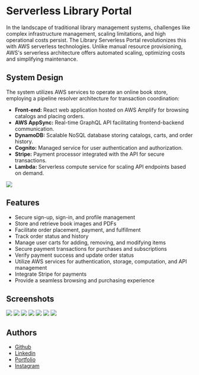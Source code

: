 
# Serverless Library Portal

In the landscape of traditional library management systems, challenges like complex infrastructure management, scaling limitations, and high operational costs persist. The Library Serverless Portal revolutionizes this with AWS serverless technologies. Unlike manual resource provisioning, AWS's serverless architecture offers automated scaling, optimizing costs and simplifying maintenance.


## System Design

The system utilizes AWS services to operate an online book store, employing a pipeline resolver architecture for transaction coordination:

- **Front-end:** React web application hosted on AWS Amplify for browsing catalogs and placing orders.
- **AWS AppSync:** Real-time GraphQL API facilitating frontend-backend communication.
- **DynamoDB:** Scalable NoSQL database storing catalogs, carts, and order history.
- **Cognito:** Managed service for user authentication and authorization.
- **Stripe:** Payment processor integrated with the API for secure transactions.
- **Lambda:** Serverless compute service for scaling API endpoints based on demand.

![](./public/screenshots/system-design.png)

## Features

- Secure sign-up, sign-in, and profile management
- Store and retrieve book images and PDFs
- Facilitate order placement, payment, and fulfillment
- Track order status and history
- Manage user carts for adding, removing, and modifying items
- Secure payment transactions for purchases and subscriptions
- Verify payment success and update order status
- Utilize AWS services for authentication, storage, computation, and API management
- Integrate Stripe for payments
- Provide a seamless browsing and purchasing experience
## Screenshots

![](./public/screenshots/s-1.png)
![](./public/screenshots/s-2.png)
![](./public/screenshots/s-3.png)
![](./public/screenshots/s-4.png)
![](./public/screenshots/s-5.png)
![](./public/screenshots/s-6.png)
![](./public/screenshots/s-7.png)
## Authors

- [Github](https://www.github.com/harshithrao07)
- [Linkedin](https://www.linkedin.com/in/harshithrao07/)
- [Portfolio](https://harshithrao.vercel.app/)
- [Instagram](https://www.instagram.com/harshith._.rao/)

